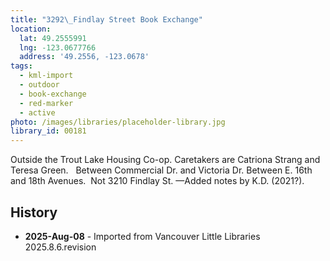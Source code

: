 ```yaml
---
title: "3292\_Findlay Street Book Exchange"
location:
  lat: 49.2555991
  lng: -123.0677766
  address: '49.2556, -123.0678'
tags:
  - kml-import
  - outdoor
  - book-exchange
  - red-marker
  - active
photo: /images/libraries/placeholder-library.jpg
library_id: 00181
---
```

Outside the Trout Lake Housing Co-op.
 Caretakers are Catriona Strang and 
Teresa Green.  
Between Commercial Dr. and Victoria Dr.
Between E. 16th and 18th Avenues.  
Not 3210 Findlay St.
—Added notes by K.D. (2021?).

## History
- **2025-Aug-08** - Imported from Vancouver Little Libraries 2025.8.6.revision
